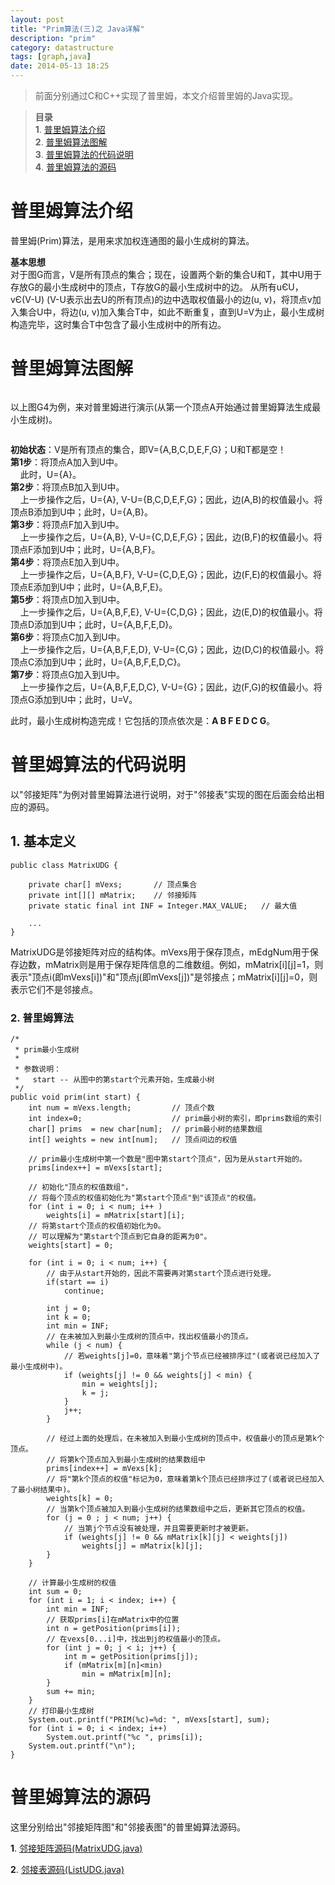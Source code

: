```yaml
---
layout: post
title: "Prim算法(三)之 Java详解"
description: "prim"
category: datastructure
tags: [graph,java]
date: 2014-05-13 18:25
---
```



> 前面分别通过C和C++实现了普里姆，本文介绍普里姆的Java实现。

> **目录**  
> **1**. [普里姆算法介绍](#anchor1)  
> **2**. [普里姆算法图解](#anchor2)  
> **3**. [普里姆算法的代码说明](#anchor3)  
> **4**. [普里姆算法的源码](#anchor4)  




<a name="anchor1"></a>
# 普里姆算法介绍

普里姆(Prim)算法，是用来求加权连通图的最小生成树的算法。  

**基本思想**  
对于图G而言，V是所有顶点的集合；现在，设置两个新的集合U和T，其中U用于存放G的最小生成树中的顶点，T存放G的最小生成树中的边。
从所有uЄU，vЄ(V-U) (V-U表示出去U的所有顶点)的边中选取权值最小的边(u, v)，将顶点v加入集合U中，将边(u, v)加入集合T中，如此不断重复，直到U=V为止，最小生成树构造完毕，这时集合T中包含了最小生成树中的所有边。



<a name="anchor2"></a>
# 普里姆算法图解

<a href="https://github.com/wangkuiwu/datastructs_and_algorithm/blob/master/pictures/graph/prim/01.jpg?raw=true"><img src="https://github.com/wangkuiwu/datastructs_and_algorithm/blob/master/pictures/graph/prim/01.jpg?raw=true" alt="" /></a>


以上图G4为例，来对普里姆进行演示(从第一个顶点A开始通过普里姆算法生成最小生成树)。

<a href="https://github.com/wangkuiwu/datastructs_and_algorithm/blob/master/pictures/graph/prim/02.jpg?raw=true"><img src="https://github.com/wangkuiwu/datastructs_and_algorithm/blob/master/pictures/graph/prim/02.jpg?raw=true" alt="" /></a>


**初始状态**：V是所有顶点的集合，即V={A,B,C,D,E,F,G}；U和T都是空！   
**第1步**：将顶点A加入到U中。  
  &nbsp;&nbsp;&nbsp;&nbsp;此时，U={A}。  
**第2步**：将顶点B加入到U中。  
  &nbsp;&nbsp;&nbsp;&nbsp;上一步操作之后，U={A}, V-U={B,C,D,E,F,G}；因此，边(A,B)的权值最小。将顶点B添加到U中；此时，U={A,B}。  
**第3步**：将顶点F加入到U中。  
  &nbsp;&nbsp;&nbsp;&nbsp;上一步操作之后，U={A,B}, V-U={C,D,E,F,G}；因此，边(B,F)的权值最小。将顶点F添加到U中；此时，U={A,B,F}。  
**第4步**：将顶点E加入到U中。  
  &nbsp;&nbsp;&nbsp;&nbsp;上一步操作之后，U={A,B,F}, V-U={C,D,E,G}；因此，边(F,E)的权值最小。将顶点E添加到U中；此时，U={A,B,F,E}。  
**第5步**：将顶点D加入到U中。  
  &nbsp;&nbsp;&nbsp;&nbsp;上一步操作之后，U={A,B,F,E}, V-U={C,D,G}；因此，边(E,D)的权值最小。将顶点D添加到U中；此时，U={A,B,F,E,D}。  
**第6步**：将顶点C加入到U中。  
  &nbsp;&nbsp;&nbsp;&nbsp;上一步操作之后，U={A,B,F,E,D}, V-U={C,G}；因此，边(D,C)的权值最小。将顶点C添加到U中；此时，U={A,B,F,E,D,C}。  
**第7步**：将顶点G加入到U中。  
  &nbsp;&nbsp;&nbsp;&nbsp;上一步操作之后，U={A,B,F,E,D,C}, V-U={G}；因此，边(F,G)的权值最小。将顶点G添加到U中；此时，U=V。  

此时，最小生成树构造完成！它包括的顶点依次是：**A B F E D C G**。




<a name="anchor3"></a>
# 普里姆算法的代码说明

以"邻接矩阵"为例对普里姆算法进行说明，对于"邻接表"实现的图在后面会给出相应的源码。

## 1. 基本定义


    public class MatrixUDG {

        private char[] mVexs;       // 顶点集合
        private int[][] mMatrix;    // 邻接矩阵
        private static final int INF = Integer.MAX_VALUE;   // 最大值

        ...
    }


MatrixUDG是邻接矩阵对应的结构体。mVexs用于保存顶点，mEdgNum用于保存边数，mMatrix则是用于保存矩阵信息的二维数组。例如，mMatrix[i][j]=1，则表示"顶点i(即mVexs[i])"和"顶点j(即mVexs[j])"是邻接点；mMatrix[i][j]=0，则表示它们不是邻接点。



### 2. 普里姆算法


    /*
     * prim最小生成树
     *
     * 参数说明：
     *   start -- 从图中的第start个元素开始，生成最小树
     */
    public void prim(int start) {
        int num = mVexs.length;         // 顶点个数
        int index=0;                    // prim最小树的索引，即prims数组的索引
        char[] prims  = new char[num];  // prim最小树的结果数组
        int[] weights = new int[num];   // 顶点间边的权值

        // prim最小生成树中第一个数是"图中第start个顶点"，因为是从start开始的。
        prims[index++] = mVexs[start];

        // 初始化"顶点的权值数组"，
        // 将每个顶点的权值初始化为"第start个顶点"到"该顶点"的权值。
        for (int i = 0; i < num; i++ )
            weights[i] = mMatrix[start][i];
        // 将第start个顶点的权值初始化为0。
        // 可以理解为"第start个顶点到它自身的距离为0"。
        weights[start] = 0;

        for (int i = 0; i < num; i++) {
            // 由于从start开始的，因此不需要再对第start个顶点进行处理。
            if(start == i)
                continue;

            int j = 0;
            int k = 0;
            int min = INF;
            // 在未被加入到最小生成树的顶点中，找出权值最小的顶点。
            while (j < num) {
                // 若weights[j]=0，意味着"第j个节点已经被排序过"(或者说已经加入了最小生成树中)。
                if (weights[j] != 0 && weights[j] < min) {
                    min = weights[j];
                    k = j;
                }
                j++;
            }

            // 经过上面的处理后，在未被加入到最小生成树的顶点中，权值最小的顶点是第k个顶点。
            // 将第k个顶点加入到最小生成树的结果数组中
            prims[index++] = mVexs[k];
            // 将"第k个顶点的权值"标记为0，意味着第k个顶点已经排序过了(或者说已经加入了最小树结果中)。
            weights[k] = 0;
            // 当第k个顶点被加入到最小生成树的结果数组中之后，更新其它顶点的权值。
            for (j = 0 ; j < num; j++) {
                // 当第j个节点没有被处理，并且需要更新时才被更新。
                if (weights[j] != 0 && mMatrix[k][j] < weights[j])
                    weights[j] = mMatrix[k][j];
            }
        }

        // 计算最小生成树的权值
        int sum = 0;
        for (int i = 1; i < index; i++) {
            int min = INF;
            // 获取prims[i]在mMatrix中的位置
            int n = getPosition(prims[i]);
            // 在vexs[0...i]中，找出到j的权值最小的顶点。
            for (int j = 0; j < i; j++) {
                int m = getPosition(prims[j]);
                if (mMatrix[m][n]<min)
                    min = mMatrix[m][n];
            }
            sum += min;
        }
        // 打印最小生成树
        System.out.printf("PRIM(%c)=%d: ", mVexs[start], sum);
        for (int i = 0; i < index; i++)
            System.out.printf("%c ", prims[i]);
        System.out.printf("\n");
    }


<a name="anchor4"></a>
# 普里姆算法的源码

这里分别给出"邻接矩阵图"和"邻接表图"的普里姆算法源码。


**1**. [邻接矩阵源码(MatrixUDG.java)][link_source_code_01]  

**2**. [邻接表源码(ListUDG.java)][link_source_code_02]  


[link_source_code_01]: https://github.com/wangkuiwu/datastructs_and_algorithm/blob/master/source/graph/prim/udg/java/MatrixUDG.java
[link_source_code_02]: https://github.com/wangkuiwu/datastructs_and_algorithm/blob/master/source/graph/prim/udg/java/ListUDG.java
